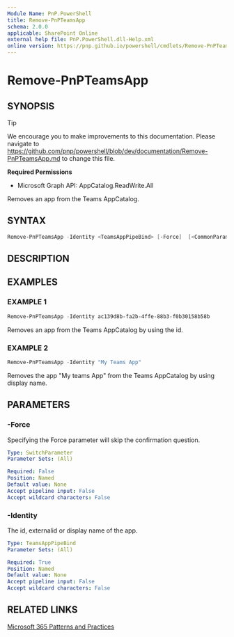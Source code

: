 ```yaml
---
Module Name: PnP.PowerShell
title: Remove-PnPTeamsApp
schema: 2.0.0
applicable: SharePoint Online
external help file: PnP.PowerShell.dll-Help.xml
online version: https://pnp.github.io/powershell/cmdlets/Remove-PnPTeamsApp.html
---
```

 
# Remove-PnPTeamsApp

## SYNOPSIS

> [!TIP]
> We encourage you to make improvements to this documentation. Please navigate to https://github.com/pnp/powershell/blob/dev/documentation/Remove-PnPTeamsApp.md to change this file.


**Required Permissions**

  * Microsoft Graph API: AppCatalog.ReadWrite.All

Removes an app from the Teams AppCatalog.

## SYNTAX

```powershell
Remove-PnPTeamsApp -Identity <TeamsAppPipeBind> [-Force]  [<CommonParameters>]
```

## DESCRIPTION

## EXAMPLES

### EXAMPLE 1
```powershell
Remove-PnPTeamsApp -Identity ac139d8b-fa2b-4ffe-88b3-f0b30158b58b
```

Removes an app from the Teams AppCatalog by using the id.

### EXAMPLE 2
```powershell
Remove-PnPTeamsApp -Identity "My Teams App"
```

Removes the app "My teams App" from the Teams AppCatalog by using display name.


## PARAMETERS

### -Force
Specifying the Force parameter will skip the confirmation question.

```yaml
Type: SwitchParameter
Parameter Sets: (All)

Required: False
Position: Named
Default value: None
Accept pipeline input: False
Accept wildcard characters: False
```

### -Identity
The id, externalid or display name of the app.

```yaml
Type: TeamsAppPipeBind
Parameter Sets: (All)

Required: True
Position: Named
Default value: None
Accept pipeline input: False
Accept wildcard characters: False
```

## RELATED LINKS

[Microsoft 365 Patterns and Practices](https://aka.ms/m365pnp)

